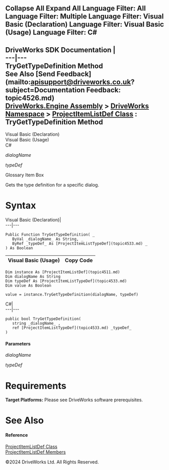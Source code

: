        

 Collapse All Expand All  Language Filter: All  Language Filter: Multiple  Language Filter: Visual Basic (Declaration) Language Filter: Visual Basic (Usage) Language Filter: C#  
---  
DriveWorks SDK Documentation  |   
---|---  
TryGetTypeDefinition Method   
See Also [Send Feedback](mailto:apisupport@driveworks.co.uk?subject=Documentation Feedback: topic4526.md)  
[DriveWorks.Engine Assembly](topic2156.md) > [DriveWorks Namespace](topic2159.md) > [ProjectItemListDef Class](topic4511.md) : TryGetTypeDefinition Method  
---  
  
Visual Basic (Declaration)    
Visual Basic (Usage)    
C# 

_dialogName_
    

_typeDef_
    

Glossary Item Box

Gets the type definition for a specific dialog. 

# Syntax

Visual Basic (Declaration)|   
---|---  
      
    
    Public Function TryGetTypeDefinition( _
       ByVal _dialogName_ As String, _
       ByRef _typeDef_ As [ProjectItemListTypeDef](topic4533.md) _
    ) As Boolean  
  
Visual Basic (Usage)| Copy Code  
---|---  
      
    
    Dim instance As [ProjectItemListDef](topic4511.md)
    Dim dialogName As String
    Dim typeDef As [ProjectItemListTypeDef](topic4533.md)
    Dim value As Boolean
     
    value = instance.TryGetTypeDefinition(dialogName, typeDef)  
  
C#|   
---|---  
      
    
    public bool TryGetTypeDefinition( 
       string _dialogName_ ,
       ref [ProjectItemListTypeDef](topic4533.md) _typeDef_
    )  
  
#### Parameters

 _dialogName_
    
_typeDef_
    

# Requirements

**Target Platforms:** Please see DriveWorks software prerequisites.

# See Also

#### Reference

[ProjectItemListDef Class](topic4511.md)   
[ProjectItemListDef Members](topic4512.md)

©2024 DriveWorks Ltd. All Rights Reserved.
